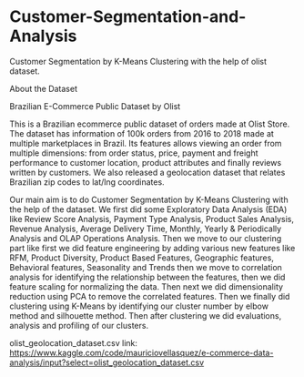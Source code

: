 # Customer-Segmentation-and-Analysis
Customer Segmentation by K-Means Clustering with the help of olist dataset. 

About the Dataset

Brazilian E-Commerce Public Dataset by Olist

This is a Brazilian ecommerce public dataset of orders made at Olist Store. The dataset has information of 100k orders from 2016 to 2018 made at multiple marketplaces in Brazil. Its features allows viewing an order from multiple dimensions: from order status, price, payment and freight performance to customer location, product attributes and finally reviews written by customers. We also released a geolocation dataset that relates Brazilian zip codes to lat/lng coordinates.

Our main aim is to do Customer Segmentation by K-Means Clustering with the help of the dataset. We first did some Exploratory Data Analysis (EDA) like Review Score Analysis, Payment Type Analysis, Product Sales Analysis, Revenue Analysis, Average Delivery Time, Monthly, Yearly & Periodically Analysis and OLAP Operations Analysis. Then we move to our clustering part like first we did feature engineering by adding various new features like RFM, Product Diversity, Product Based Features, Geographic features, Behavioral features, Seasonality and Trends then we move to correlation analysis for identifying the relationship between the features, then we did feature scaling for normalizing the data. Then next we did dimensionality reduction using PCA to remove the correlated features. Then we finally did clustering using K-Means by identifying our cluster number by elbow method and silhouette method. Then after clustering we did evaluations, analysis and profiling of our clusters.

olist_geolocation_dataset.csv link:
https://www.kaggle.com/code/mauriciovellasquez/e-commerce-data-analysis/input?select=olist_geolocation_dataset.csv
